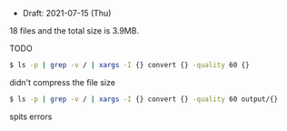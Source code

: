 * Draft: 2021-07-15 (Thu)

18 files and the total size is 3.9MB.

TODO

```bash
$ ls -p | grep -v / | xargs -I {} convert {} -quality 60 {}
```

didn't compress the file size



```bash
$ ls -p | grep -v / | xargs -I {} convert {} -quality 60 output/{}
```

spits errors
